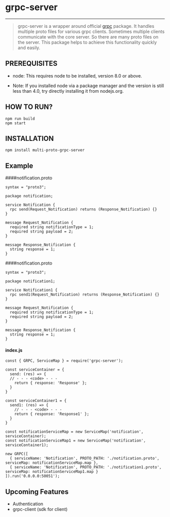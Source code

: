 # grpc-server

----
> grpc-server is a wrapper around official [grpc](https://www.npmjs.com/package/grpc) package. It handles multiple proto files for various grpc clients. Sometimes multiple clients communicate with the core server. So there are many proto files on the server. This package helps to achieve this functionality quickly and easily.

## PREREQUISITES
- node: This requires node to be installed, version 8.0 or above.

- Note: If you installed node via a package manager and the version is still less than 4.0, try directly installing it from nodejs.org.

## HOW TO RUN?
```
npm run build
npm start
```

## INSTALLATION
```npm install multi-proto-grpc-server```

## Example
####notification.proto

```
syntax = "proto3";

package notification;

service Notification {
  rpc send(Request_Notification) returns (Response_Notification) {}
}

message Request_Notification {
  required string notificationType = 1;
  required string payload = 2;
}

message Response_Notification {
  string response = 1;
}
```

####notification.proto
```
syntax = "proto3";

package notification1;

service Notification1 {
  rpc send1(Request_Notification) returns (Response_Notification) {}
}

message Request_Notification {
  required string notificationType = 1;
  required string payload = 2;
}

message Response_Notification {
  string response = 1;
}
```
#### index.js
```
const { GRPC, ServiceMap } = require('grpc-server');

const serviceContainer = {
  send: (res) => {
  // - - - <code> - - -
    return { response: 'Response' };
  }
}

const serviceContainer1 = {
  send1: (res) => {
    // - - - <code> - - -
    return { response: 'Response1' };
  }
}

const notificationServiceMap = new ServiceMap('notification', serviceContainer);
const notificationServiceMap1 = new ServiceMap('notification', serviceContainer1);

new GRPC([
  { serviceName: 'Notification', PROTO_PATH: './notification.proto', serviceMap: notificationServiceMap.map },
  { serviceName: 'Notification', PROTO_PATH: './notification1.proto', serviceMap: notificationServiceMap1.map }
]).run('0.0.0.0:50051');
```

## Upcoming Features
- Authentication
- grpc-client (sdk for client)